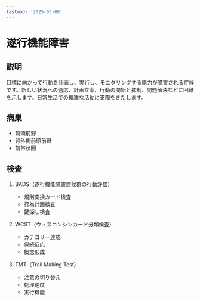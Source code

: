 ```yaml
---
lastmod: '2025-03-09'
---
```


# 遂行機能障害

## 説明

目標に向かって行動を計画し、実行し、モニタリングする能力が障害される症候です。新しい状況への適応、計画立案、行動の開始と抑制、問題解決などに困難を示します。日常生活での複雑な活動に支障をきたします。

## 病巣

- 前頭前野
- 背外側前頭前野
- 前帯状回

## 検査

1. BADS（遂行機能障害症候群の行動評価）

   - 規則変換カード検査
   - 行為計画検査
   - 鍵探し検査

2. WCST（ウィスコンシンカード分類検査）

   - カテゴリー達成
   - 保続反応
   - 概念形成

3. TMT（Trail Making Test）
   - 注意の切り替え
   - 処理速度
   - 実行機能
